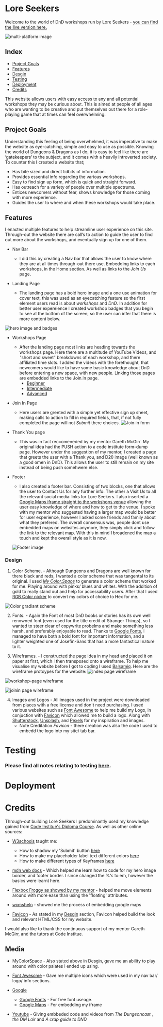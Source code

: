 # Lore Seekers

Welcome to the world of DnD workshops run by Lore Seekers - [you can find the live version here.]() 

![multi-platform image](documentation/multi-platform-image/multi-platform-visual.png "Multi-platform image")

## Index

* [Project Goals](#project-goals)
* [Features](#features)
* [Desgin](#design)
* [Testing](#testings)
* [Deployment](#deployment)
* [Credits](#credits)

This website allows users with easy access to any and all potential workshops they may be curious about. This is aimed at people of all ages who are wanting to be creative and put themselves out there for a role-playing game that at times can feel overwhelming. 

## Project Goals

Understanding this feeling of being overwhelmed, it was imperative to make the website as eye-catching, simple and easy to use as possible.
Knowing the world of Dungeons & Dragons as I do, it is easy to feel like there are ‘gatekeepers’ to the subject, and it comes with a heavily introverted society. To counter this I created a website that;
- Has bite sized and direct tidbits of information.
- Provides essential info regarding the various workshops.
- Easy to find sign up form, which is quick and straight forward.
- Has outreach for a variety of people over multiple spectrums.
- Entices newcomers without fear, shows knowledge for those coming with more experience. 
- Guides the user to where and when these workshops would take place.  

## Features

I enacted multiple features to help streamline user experience on this site. Through-out the website there are call’s to action to guide the user to find out more about the workshops, and eventually sign up for one of them. 

+ Nav Bar 
  * I did this by creating a Nav bar that allows the user to know where they are at all times through-out there use.
  Embedding links to each workshops, in the Home section.
  As well as links to the _Join Us_ page. 

+ Landing Page
  * The landing page has a bold hero image and a one use animation for cover text, this was used as an eyecatching feature so the first element users read is about *workshops* and *DnD*. In addition for better user expereience I created workshop badges that you begin to see at the bottom of the screen, so the user can infer that there is more content below.

![hero image and badges](documentation/features-images/hero-image-plus-badges.png "Hero image plus abdges")

+ Workshops Page
  * After the landing page most links are heading towards the workshops page. Here there are a multitude of YouTube Videos, and "short and sweet" breakdowns of each workshop, and there affiliated time slots. I added the videos with the forethought, that newcomers would like to have some basic knowledge about DnD before entering a new space, with new people. Linking those pages are embedded links to the Join.In page. 
    * [Beginner](https://youtu.be/BgvHNlgmKro)
    * [Intermediate](https://www.youtube.com/embed/ng8sPnaMLUY)
    * [Advanced](https://www.youtube.com/embed/ANdG2DGm0CQ)

+ Join In Page 
  * Here users are greeted with a simple yet effective sign up sheet, making calls to action to fill in required fields, that, if not fully completed the page will not _Submit_ there choices. 
  ![Join in form](documentation/features-images/joinin-form.png "Join in form")

+ Thank You page 
  * This was in fact reccomeneded by my mentor Gareth McGirr. My original idea had the PUSH action to a code institute form-dump page. However under the suggestion of my mentor, I created a page that greets the user with a Thank you, and D20 image (well known as a good omen in DnD). This allows the user to still remain on my site instead of being push somehwere else. 

+ Footer
  * I also created a footer bar. Consisting of two blocks, one that allows the user to Contact Us for any further info. The other a Visit Us to all the relevant social media links for Lore Seekers. I also inserted a [Google Maps iframe straight to the workshops venue](https://www.google.com/maps?ll=51.495359,-0.099585&z=15&t=m&hl=en&gl=GB&mapclient=embed&cid=3226506455862106501) allowing the user easy knowledge of where and how to get to the venue. I spoke with my mentor who suggested having a larger map would be better for user experience, however I asked some friends and family about what they prefered. The overall consensus was, people dont use embedded maps on websites anymore, they simply click and follow the link to the relevant map. With this in mind I broadened the map a touch and kept the overall style as it is now. 

  ![Footer image](documentation/features-images/footer-image.png "Footer image")




 ### Design
   1. Color Scheme.
    - Although Dungeons and Dragons are well known for there black and reds, I wanted a color scheme that was tangental to its original. I used [*My Color.Space*](https://mycolor.space/?hex=%23EA0661&sub=1) to generate a color scheme that worked for me. Playing around with pinks/ blues and whites. With the addition of gold to really stand out and help for accessability users. After that I used [RGB Color picker](https://rgbacolorpicker.com/hex-to-rgba ) to convert my colors of choice to Hex for me. 

![Color gradiant scheme](documentation/design-image/color-scheme.png "Color scheme choices")

   2. Fonts.
    - Again the Font of most DnD books or stories has its own well renowned font (even used for the title credit of Stranger Things), so I wanted to steer clear of copywrite probelms and make something less harsh, and preferably enjoyable to read. Thanks to [Google Fonts](https://fonts.google.com/), I managed to have both a bold font for important information, and a lighter weighted one of Josefin-Sans that has a more fantastical nature to it. 

   3. Wireframes.
    - I constructed the page idea in my head and placed it on paper at first, which I then transposed onto a wireframe. 
    To help me visualise my website before I got to coding I used [Balsamiq](https://balsamiq.com/wireframes/?gclid=CjwKCAiAwomeBhBWEiwAM43YIKDLVpSTbTPGdANYmNtCBIQFrCBalOw9J1Hy3rXIXJycnkIxDYr8ahoCwtEQAvD_BwE).
   Here are the wireframe protoypes for the website: 
  ![index page wireframe](documentation/wireframe/index-page-wireframe.png "Index page original idea wireframe")

  ![workshop-page wireframe](documentation/wireframe/workshop-page-wireframe.png "Workshop page original idea wireframe")

  ![joinin page wireframe](documentation/wireframe/joinin-page-wireframe.png "Join In page original idea wireframe")

   4. Images and Logos
    -   All images used in the project were downloaded from places with a free license and don't need purchasing. I used various websites such as [Font Awesome](https://fontawesome.com/icons/dragon?s=solid&f=classic) to help me build my Logo, in conjuction with [Favicon](https://favicon.io/favicon-generator/) which allowed me to build a logo. Along with [Shutterstock](https://www.shutterstock.com/discover/stock-assets-uk-0220?c3apidt=p46848462172&gclid=CjwKCAiAwomeBhBWEiwAM43YIM5L464Bmpb0amVcJtesyh3q18-5F7s_RQoGkoEsgP13dKoUwrTQVRoC3KIQAvD_BwE&gclsrc=aw.ds&kw=free%20images%20download), [Unsplash](https://unsplash.com/), and [Pexels](https://www.pexels.com/) for my inspiration and images.
      * Note Creditation *Favicon* - there creation was also the code I used to embedd the logo into my site/ tab bar. 

# Testing

  ### Please find all notes relating to testing [here](documentation/testing.md).


# Deployment

# Credits
 
 Through-out building Lore Seekers I predominantly used my knowledge gained from [Code Institue's Diploma Course](https://codeinstitute.net/full-stack-software-development-diploma/). As well as other online sources:

 * [W3schools](https://www.w3schools.com/) taught me:

    * How to shadow my 'Submit' button [here](https://www.w3schools.com/cssref/css3_pr_box-shadow.php)
    * How to make my placeholder label text different colors [here](https://www.w3schools.com/howto/howto_css_placeholder.asp)
    *  How to make different types of Keyframes [here](https://www.w3schools.com/cssref/tryit.php?filename=trycss3_keyframes2)

 * [mdn web docs](https://developer.mozilla.org/en-US/docs/Web/CSS/border-end-start-radius) - Which helped me learn how to code for my hero image border, and footer border. I since changed the %'s to em, however the basics were learnt here.

 * [Flexbox Froggy as showed by my mentor](https://flexboxfroggy.com/) - helped me move elements around with more ease than using the 'floating' attributes.

 * [wcmshelp](https://wcmshelp.ucsc.edu/advanced/embedding-google/google-maps.html) - showed me the process of embedding google maps

 * [Favicon](https://favicon.io/favicon-generator/) - As stated in my [Desgin](#design) section, Favicon helped build the look and relevant HTML/CSS for my website.

 I would also like to thank the continuous support of my mentor Gareth McGirr, and the tutors at Code Institue.

## Media

 * [MyColorSpace](https://mycolor.space/?hex=%23EA0661&sub=1) - Also stated above in [Desgin](#design), gave me an ability to play around with color palates I ended up using.

 * [Font Awesome](https://fontawesome.com/icons/dragon?s=solid&f=classic) - Gave me multiple icons which were used in my nav bar/ logo/ info sections.

 * [Google](https://www.google.com/)
    * [Google Fonts](https://fonts.google.com/) - For free font useage.
    * [Google Maps](https://www.google.com/maps) -  For embedding my iframe
  
 * [Youtube](https://www.youtube.com/) - Giving embbeded code and videos from *The Dungeoncast* , *the DM Lair* and *A crap guide to DND*

    



















